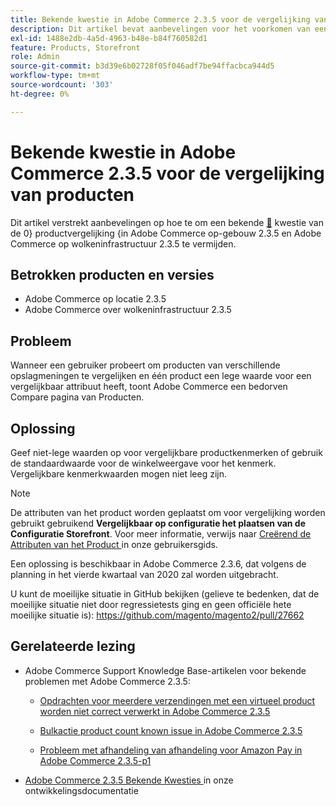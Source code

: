 ```yaml
---
title: Bekende kwestie in Adobe Commerce 2.3.5 voor de vergelijking van producten
description: Dit artikel bevat aanbevelingen voor het voorkomen van een bekend probleem met [productvergelijking] (https://experienceleague.adobe.com/nl/docs/commerce-admin/stores-sales/shopper-tools/product-compare) in Adobe Commerce op locatie 2.3.5 en Adobe Commerce op cloudinfrastructuur 2.3.5.
exl-id: 1488e2db-4a5d-4963-b48e-b84f760582d1
feature: Products, Storefront
role: Admin
source-git-commit: b3d39e6b02728f05f046adf7be94ffacbca944d5
workflow-type: tm+mt
source-wordcount: '303'
ht-degree: 0%

---
```


# Bekende kwestie in Adobe Commerce 2.3.5 voor de vergelijking van producten

Dit artikel verstrekt aanbevelingen op hoe te om een bekende [&#128279;](https://experienceleague.adobe.com/nl/docs/commerce-admin/stores-sales/shopper-tools/product-compare) kwestie van de 0&rbrace; productvergelijking &lbrace;in Adobe Commerce op-gebouw 2.3.5 en Adobe Commerce op wolkeninfrastructuur 2.3.5 te vermijden.

## Betrokken producten en versies

* Adobe Commerce op locatie 2.3.5
* Adobe Commerce over wolkeninfrastructuur 2.3.5

## Probleem

Wanneer een gebruiker probeert om producten van verschillende opslagmeningen te vergelijken en één product een lege waarde voor een vergelijkbaar attribuut heeft, toont Adobe Commerce een bedorven Compare pagina van Producten.

## Oplossing

Geef niet-lege waarden op voor vergelijkbare productkenmerken of gebruik de standaardwaarde voor de winkelweergave voor het kenmerk. Vergelijkbare kenmerkwaarden mogen niet leeg zijn.

>[!NOTE]
>
>De attributen van het product worden geplaatst om voor vergelijking worden gebruikt gebruikend **Vergelijkbaar op configuratie het plaatsen van de Configuratie Storefront**. Voor meer informatie, verwijs naar [ Creërend de Attributen van het Product ](https://experienceleague.adobe.com/nl/docs/commerce-admin/catalog/product-attributes/create/attribute-product-create#step-4-describe-the-storefront-properties) in onze gebruikersgids.

Een oplossing is beschikbaar in Adobe Commerce 2.3.6, dat volgens de planning in het vierde kwartaal van 2020 zal worden uitgebracht.

U kunt de moeilijke situatie in GitHub bekijken (gelieve te bedenken, dat de moeilijke situatie niet door regressietests ging en geen officiële hete moeilijke situatie is): <https://github.com/magento/magento2/pull/27662>

## Gerelateerde lezing

<ul><li>Adobe Commerce Support Knowledge Base-artikelen voor bekende problemen met Adobe Commerce 2.3.5:<ul>
<li>
<p title="Opdrachten voor meerdere verzendingen met een virtueel product worden niet correct verwerkt in Adobe Commerce 2.3.5"><a href="/help/troubleshooting/miscellaneous/magento-2-3-5-known-issue-virtual-product-multi-ship-orders.md">Opdrachten voor meerdere verzendingen met een virtueel product worden niet correct verwerkt in Adobe Commerce 2.3.5</a></p>
</li>
<li><a href="/help/troubleshooting/miscellaneous/bulk-action-product-count-known-issue-in-magento-2-3-5.md">Bulkactie product count known issue in Adobe Commerce 2.3.5</a></li>
<li>
<p title="Probleem met afhandeling van afhandeling voor Amazon Pay in Adobe Commerce 2.3.5-p1"><a href="/help/troubleshooting/payments/patch-for-amazon-pay-checkout-issue-in-magento-2-3-5-p1.md">Probleem met afhandeling van afhandeling voor Amazon Pay in Adobe Commerce 2.3.5-p1</a></p>
</li>
</ul>
</li><li><a href="https://commerce-docs.github.io/devdocs-archive/2.3/guides/v2.3/release-notes/release-notes-2-3-5-commerce.html#known-issues"> Adobe Commerce 2.3.5 Bekende Kwesties </a> in onze ontwikkelingsdocumentatie</li></ul>
